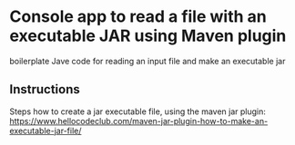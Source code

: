 # Console app to read a file with an executable JAR using Maven plugin
boilerplate Jave code for reading an input file and make an executable jar

## Instructions
Steps how to create a jar executable file, using the maven jar plugin:
https://www.hellocodeclub.com/maven-jar-plugin-how-to-make-an-executable-jar-file/
